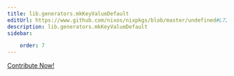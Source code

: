 ```yaml
---
title: lib.generators.mkKeyValueDefault
editUrl: https://www.github.com/nixos/nixpkgs/blob/master/undefined#L72C23
description: lib.generators.mkKeyValueDefault
sidebar:

    order: 7
---
```


<a href="https://www.github.com/nixos/nixpkgs/blob/master/undefined#L72C23">Contribute Now!</a>



